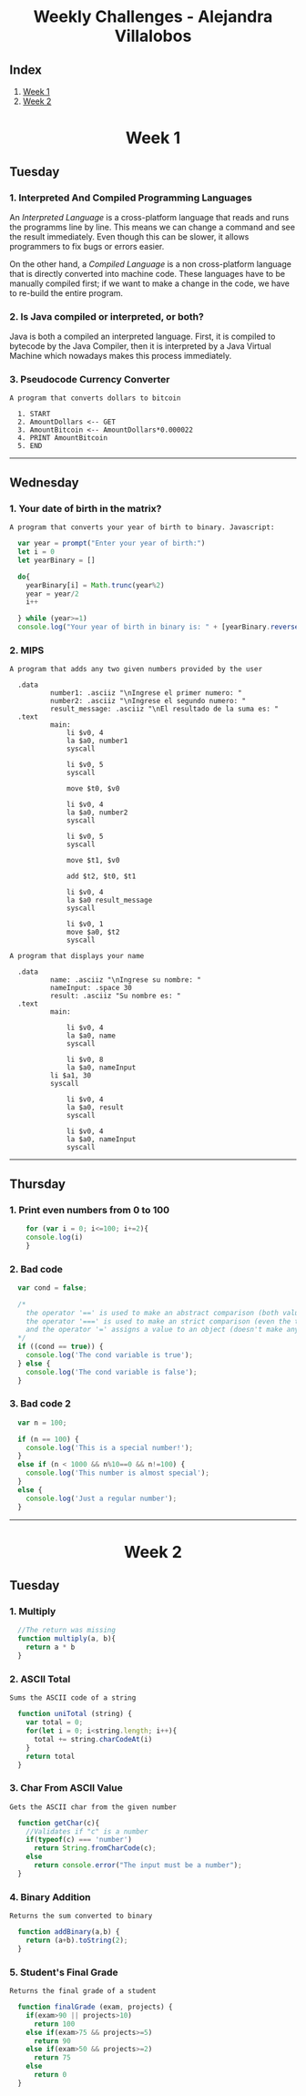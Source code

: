 <h1 align="center">Weekly Challenges - Alejandra Villalobos</h1>

## Index

1. [Week 1](#week-1)
2. [Week 2](#week-2)

<h1 align="center">Week 1</h1>

## Tuesday
### 1. Interpreted And Compiled Programming Languages
An *Interpreted Language* is a cross-platform language that reads and runs the programms line by line. This means we can change a command and see the result immediately. Even though this can be slower, it allows programmers to fix bugs or errors easier.

On the other hand, a *Compiled Language* is a non cross-platform language that is directly converted into machine code. These languages have to be manually compiled first; if we want to make a change in the code, we have to re-build the entire program.

### 2. Is Java compiled or interpreted, or both?
Java is both a compiled an interpreted language. First, it is compiled to bytecode by the Java Compiler, then it is interpreted by a Java Virtual Machine which nowadays makes this process immediately.

### 3. Pseudocode Currency Converter
``A program that converts dollars to bitcoin``
```
  1. START
  2. AmountDollars <-- GET
  3. AmountBitcoin <-- AmountDollars*0.000022
  4. PRINT AmountBitcoin
  5. END
```
___

## Wednesday
### 1. Your date of birth in the matrix?
``A program that converts your year of birth to binary. Javascript:``
```javascript
  var year = prompt("Enter your year of birth:")
  let i = 0
  let yearBinary = []

  do{
    yearBinary[i] = Math.trunc(year%2)
    year = year/2
    i++

  } while (year>=1)
  console.log("Your year of birth in binary is: " + [yearBinary.reverse().join('')])
```

### 2. MIPS

``A program that adds any two given numbers provided by the user``
```
  .data
	      number1: .asciiz "\nIngrese el primer numero: "
	      number2: .asciiz "\nIngrese el segundo numero: "
	      result_message: .asciiz "\nEl resultado de la suma es: "
  .text
	      main:
              li $v0, 4
              la $a0, number1
              syscall

              li $v0, 5
              syscall

              move $t0, $v0

              li $v0, 4
              la $a0, number2
              syscall

              li $v0, 5
              syscall

              move $t1, $v0
             
              add $t2, $t0, $t1
             
              li $v0, 4
              la $a0 result_message
              syscall
              
              li $v0, 1
              move $a0, $t2
              syscall
```
``A program that displays your name``
```
  .data
	      name: .asciiz "\nIngrese su nombre: "
	      nameInput: .space 30
	      result: .asciiz "Su nombre es: "
  .text
	      main:
              
              li $v0, 4
              la $a0, name
              syscall
              
              li $v0, 8
              la $a0, nameInput
	      li $a1, 30
	      syscall
              
              li $v0, 4
              la $a0, result
              syscall
              
              li $v0, 4
              la $a0, nameInput
              syscall
```

___

## Thursday
### 1. Print even numbers from 0 to 100
```javascript
	for (var i = 0; i<=100; i+=2){
  	console.log(i)
	}
```

### 2. Bad code
```javascript
  var cond = false;

  /*
    the operator '==' is used to make an abstract comparison (both values must be the same)
    the operator '===' is used to make an strict comparison (even the types must be the same)
    and the operator '=' assigns a value to an object (doesn't make any comparison)
  */
  if ((cond == true)) {
    console.log('The cond variable is true');
  } else {
    console.log('The cond variable is false');
  }
```

### 3. Bad code 2
```javascript
  var n = 100;

  if (n == 100) {
    console.log('This is a special number!');
  }
  else if (n < 1000 && n%10==0 && n!=100) {
    console.log('This number is almost special');
  }
  else {
    console.log('Just a regular number');
  }
```
___

<h1 align="center">Week 2</h1>

## Tuesday
### 1. Multiply
```javascript
  //The return was missing
  function multiply(a, b){
    return a * b
  }
```

### 2. ASCII Total
``Sums the ASCII code of a string``
```javascript
  function uniTotal (string) {
    var total = 0;
    for(let i = 0; i<string.length; i++){
      total += string.charCodeAt(i)
    }
    return total
  }
```

### 3. Char From ASCII Value
``Gets the ASCII char from the given number``
```javascript
  function getChar(c){
    //Validates if "c" is a number 
    if(typeof(c) === 'number')
      return String.fromCharCode(c);
    else
      return console.error("The input must be a number");
  }
```

### 4. Binary Addition
``Returns the sum converted to binary``
```javascript
  function addBinary(a,b) {
    return (a+b).toString(2);
  }
```

### 5. Student's Final Grade
``Returns the final grade of a student``
```javascript
  function finalGrade (exam, projects) {
    if(exam>90 || projects>10)
      return 100
    else if(exam>75 && projects>=5)
      return 90
    else if(exam>50 && projects>=2)
      return 75
    else
      return 0
  }
```
